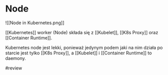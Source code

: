 
# Node

![[Node in Kubernetes.png]]

[[Kubernetes]] worker (Node) składa się z [[Kubelet]], [[K8s Proxy]] oraz [[Container Runtime]].

Kubernetes node jest lekki, ponieważ jedynym podem jaki na nim działa po starcie jest tylko [[K8s Proxy]], a [[Kubelet]] i [[Container Runtime]] to daemony.


#review 